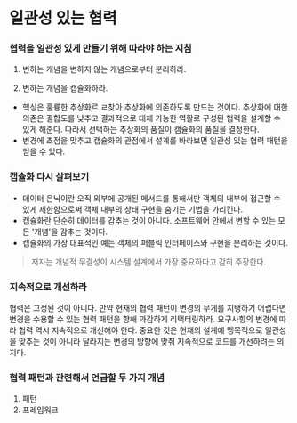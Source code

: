 # 일관성 있는 협력

### 협력을 일관성 있게 만들기 위해 따라야 하는 지침

1. 변하는 개념을 변하지 않는 개념으로부터 분리하라.

2. 변하는 개념을 캡슐화하라.

- 핵싱은 훌륭한 추상화르 ㄹ찾아 추상화에 의존하도록 만드는 것이다. 추상화에 대한 의존은 결합도를 낮추고 결과적으로 대체 가능한 역활로 구성된 협력을 설계할 수 있게 해준다. 따라서 선택하는 추상화의 품질이 캠슐화의 품질을 결정한다.
- 변경에 초점을 맞추고 캡슐화의 관점에서 설계를 바라보면 일관성 있는 협력 패턴을 얻을 수 있다.

### 캡슐화 다시 살펴보기

- 데이터 은닉이란 오직 외부에 공개된 메서드를 통해서만 객체의 내부에 접근할 수 있게 제한함으로써 객체 내부의 상태 구현을 숨기는 기법을 가리킨다.
- 캡슐화란 단순히 데이터를 감추는 것이 아니다. 소프트웨어 안에서 변할 수 있는 모든 '개념'을 감추는 것이다.
- 캡슐화의 가장 대표적인 예는 객체의 퍼블릭 인터페이스와 구현을 분리하는 것이다.

> 저자는 개념적 무결성이 시스템 설계에서 가장 중요하다고 감히 주장한다.

### 지속적으로 개선하라

협력은 고정된 것이 아니다. 만약 현재의 협력 패턴이 변경의 무게를 지탱하기 어렵다면 변경을 수용할 수 있는 협력 패턴을 향해 과감하게 리택터링하라. 요구사항의 변경에 따라 협력 역시 지속적으로 개선해야 한다.
중요한 것은 현재의 설계에 맹목적으로 일관성을 맞추는 것이 아니라 달라지는 변경의 방향에 맞춰 지속적으로 코드를 개선하려는 의지다.

### 협력 패턴과 관련해서 언급할 두 가지 개념

1. 패턴
2. 프레임워크









